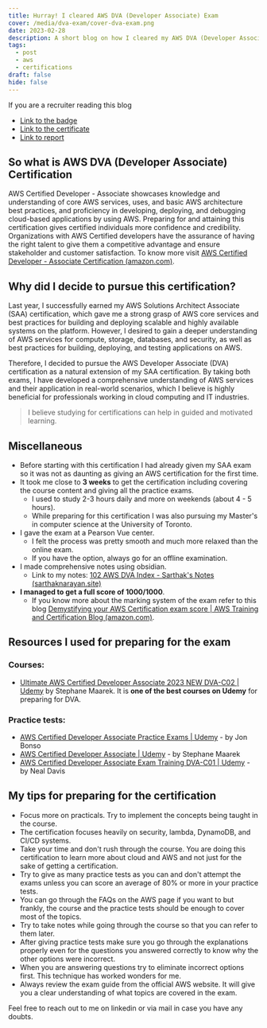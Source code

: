 ```yaml
---
title: Hurray! I cleared AWS DVA (Developer Associate) Exam
cover: /media/dva-exam/cover-dva-exam.png
date: 2023-02-28
description: A short blog on how I cleared my AWS DVA (Developer Associate) exam. Resources I used and some tips from my side.
tags:
  - post
  - aws
  - certifications
draft: false
hide: false
---
```


If you are a recruiter reading this blog

- <a href="https://www.credly.com/badges/a33c3121-8b2f-4aea-931e-4932f543b585/public_url" target="_blank">Link to the badge</a>
- <a href="https://drive.google.com/file/d/1FkditwH3liJnOY2m8TDmKt9p1F8xiU5h/view" target="_blank">Link to the certificate</a>
- <a href="https://drive.google.com/file/d/1Fm_iARga1qohdOOAcutmuq9Qr3YnCpFk/view" target="_blank">Link to report</a>

## So what is AWS DVA (Developer Associate) Certification

AWS Certified Developer - Associate showcases knowledge and understanding of core AWS services, uses, and basic AWS architecture best practices, and proficiency in developing, deploying, and debugging cloud-based applications by using AWS. Preparing for and attaining this certification gives certified individuals more confidence and credibility. Organizations with AWS Certified developers have the assurance of having the right talent to give them a competitive advantage and ensure stakeholder and customer satisfaction. To know more visit <a href="https://aws.amazon.com/certification/certified-developer-associate/" target="_blank">AWS Certified Developer - Associate Certification (amazon.com)</a>.

## Why did I decide to pursue this certification?

Last year, I successfully earned my AWS Solutions Architect Associate (SAA) certification, which gave me a strong grasp of AWS core services and best practices for building and deploying scalable and highly available systems on the platform. However, I desired to gain a deeper understanding of AWS services for compute, storage, databases, and security, as well as best practices for building, deploying, and testing applications on AWS.

Therefore, I decided to pursue the AWS Developer Associate (DVA) certification as a natural extension of my SAA certification. By taking both exams, I have developed a comprehensive understanding of AWS services and their application in real-world scenarios, which I believe is highly beneficial for professionals working in cloud computing and IT industries.

> I believe studying for certifications can help in guided and motivated learning.

## Miscellaneous

- Before starting with this certification I had already given my SAA exam so it was not as daunting as giving an AWS certification for the first time.
- It took me close to **3 weeks** to get the certification including covering the course content and giving all the practice exams.
  - I used to study 2-3 hours daily and more on weekends (about 4 - 5 hours).
  - While preparing for this certification I was also pursuing my Master's in computer science at the University of Toronto.
- I gave the exam at a Pearson Vue center.
  - I felt the process was pretty smooth and much more relaxed than the online exam.
  - If you have the option, always go for an offline examination.
- I made comprehensive notes using obsidian.
  - Link to my notes: <a href="https://notes.sarthaknarayan.site/100%20study-notes/102%20aws%20dva/102%20aws%20dva%20index/" target="_blank">102 AWS DVA Index - Sarthak&#39;s Notes (sarthaknarayan.site)</a>
- **I managed to get a full score of 1000/1000**.
  - If you know more about the marking system of the exam refer to this blog <a href="https://aws.amazon.com/blogs/training-and-certification/demystifying-your-aws-certification-exam-score/" target="_blank">Demystifying your AWS Certification exam score | AWS Training and Certification Blog (amazon.com)</a>.

## Resources I used for preparing for the exam

### Courses:

- <a href="https://www.udemy.com/course/aws-certified-developer-associate-dva-c01/" target="_blank">Ultimate AWS Certified Developer Associate 2023 NEW DVA-C02 | Udemy</a> by Stephane Maarek. It is <strong>one of the best courses on Udemy</strong> for preparing for DVA.

### Practice tests:

- <a href="https://www.udemy.com/course/aws-certified-developer-associate-practice-exams-amazon/" target="_blank">AWS Certified Developer Associate Practice Exams | Udemy</a> - by Jon Bonso
- <a href="https://www.udemy.com/course/aws-certified-developer-associate-practice-tests-dva-c01/" target="_blank">AWS Certified Developer Associate | Udemy</a> - by Stephane Maarek
- <a href="https://www.udemy.com/course/aws-certified-developer-associate-exam-training/" target="_blank">AWS Certified Developer Associate Exam Training DVA-C01 | Udemy</a> - by Neal Davis

## My tips for preparing for the certification

- Focus more on practicals. Try to implement the concepts being taught in the course.
- The certification focuses heavily on security, lambda, DynamoDB, and CI/CD systems.
- Take your time and don't rush through the course. You are doing this certification to learn more about cloud and AWS and not just for the sake of getting a certification.
- Try to give as many practice tests as you can and don't attempt the exams unless you can score an average of 80% or more in your practice tests.
- You can go through the FAQs on the AWS page if you want to but frankly, the course and the practice tests should be enough to cover most of the topics.
- Try to take notes while going through the course so that you can refer to them later.
- After giving practice tests make sure you go through the explanations properly even for the questions you answered correctly to know why the other options were incorrect.
- When you are answering questions try to eliminate incorrect options first. This technique has worked wonders for me.
- Always review the exam guide from the official AWS website. It will give you a clear understanding of what topics are covered in the exam.

Feel free to reach out to me on linkedin or via mail in case you have any doubts.
